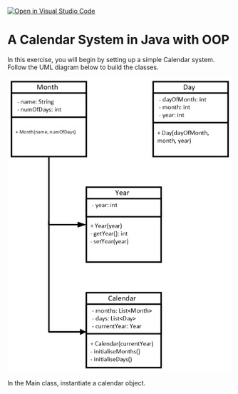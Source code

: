 [![Open in Visual Studio Code](https://classroom.github.com/assets/open-in-vscode-718a45dd9cf7e7f842a935f5ebbe5719a5e09af4491e668f4dbf3b35d5cca122.svg)](https://classroom.github.com/online_ide?assignment_repo_id=11497171&assignment_repo_type=AssignmentRepo)
# A Calendar System in Java with OOP

In this exercise, you will begin by setting up a simple Calendar system.
Follow the UML diagram below to build the classes.

<img src='assets/calendar-UML.png' />

In the Main class, instantiate a calendar object.